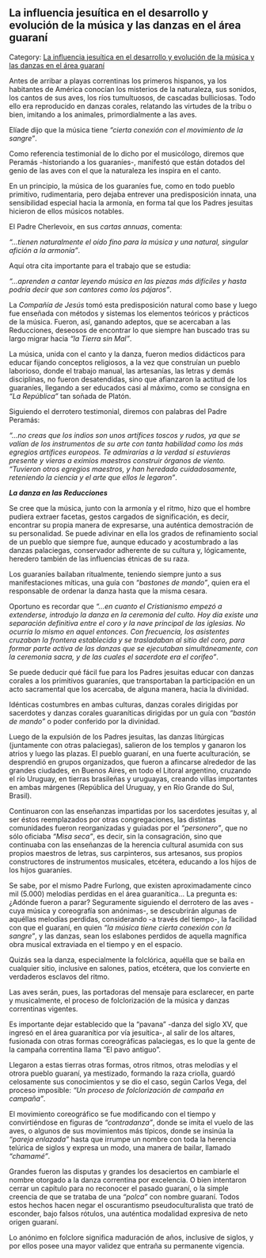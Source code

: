 ## La influencia jesuítica en el desarrollo y evolución de la música y las danzas en el área guaraní

Category: [La influencia jesuítica en el desarrollo y evolución de la música y las danzas en el área guaraní](http://descubrircorrientes.com.ar/2012/index.php/1620-cultura/4-musica/analisis-funcional-de-la-musica-chamamecera/la-influencia-jesuitica-en-el-desarrollo-y-evolucion-de-la-musica-y-las-danzas-en-el-area-guarani)

Antes de arribar a playas correntinas los primeros hispanos, ya los habitantes de América conocían los misterios de la naturaleza, sus sonidos, los cantos de sus aves, los ríos tumultuosos, de cascadas bulliciosas. Todo ello era reproducido en danzas corales, relatando las virtudes de la tribu o bien, imitando a los animales, primordialmente a las aves.

Elíade dijo que la música tiene _“cierta conexión con el movimiento de la sangre”_.

Como referencia testimonial de lo dicho por el musicólogo, diremos que Peramás -historiando a los guaraníes-, manifestó que están dotados del genio de las aves con el que la naturaleza les inspira en el canto.

En un principio, la música de los guaraníes fue, como en todo pueblo primitivo, rudimentaria, pero dejaba entrever una predisposición innata, una sensibilidad especial hacia la armonía, en forma tal que los Padres jesuitas hicieron de ellos músicos notables.

El Padre Cherlevoix, en sus _cartas annuas_, comenta:

_“...tienen naturalmente el oído fino para la música y una natural, singular afición a la armonía”_.

Aquí otra cita importante para el trabajo que se estudia:

_“...aprenden a cantar leyendo música en las piezas más difíciles y hasta podría decir que son cantores como los pájaros”_.

La _Compañía de Jesús_ tomó esta predisposición natural como base y luego fue enseñada con métodos y sistemas los elementos teóricos y prácticos de la música. Fueron, así, ganando adeptos, que se acercaban a las Reducciones, deseosos de encontrar lo que siempre han buscado tras su largo migrar hacia _“la Tierra sin_ _Mal”_.

La música, unida con el canto y la danza, fueron medios didácticos para educar fijando conceptos religiosos, a la vez que construían un pueblo laborioso, donde el trabajo manual, las artesanías, las letras y demás disciplinas, no fueron desatendidas, sino que afianzaron la actitud de los guaraníes, llegando a ser educados casi al máximo, como se consigna en _“La República”_ tan soñada de Platón.

Siguiendo el derrotero testimonial, diremos con palabras del Padre Peramás:

_“...no creas que los indios son unos artífices toscos y rudos, ya que se valían de los instrumentos de su arte con tanta habilidad como los más egregios artífices europeos. Te admirarías a la verdad si estuvieras presente y vieras a eximios maestros construir órganos de viento._  
_“Tuvieron otros egregios maestros, y han heredado cuidadosamente, reteniendo la ciencia y el arte que ellos le legaron”_.

_**La danza en las Reducciones**_

Se cree que la música, junto con la armonía y el ritmo, hizo que el hombre pudiera extraer facetas, gestos cargados de significación, es decir, encontrar su propia manera de expresarse, una auténtica demostración de su personalidad. Se puede adivinar en ella los grados de refinamiento social de un pueblo que siempre fue, aunque educado y acostumbrado a las danzas palaciegas, conservador adherente de su cultura y, lógicamente, heredero también de las influencias étnicas de su raza.

Los guaraníes bailaban ritualmente, teniendo siempre junto a sus manifestaciones míticas, una guía con _“bastones de mando”_, quien era el responsable de ordenar la danza hasta que la misma cesara.

Oportuno es recordar que _“...en cuanto el Cristianismo empezó a extenderse, introdujo la danza en la ceremonia del culto. Hoy día existe una separación definitiva entre el coro y la nave principal de las iglesias. No ocurría lo mismo en aquel entonces. Con frecuencia, los asistentes cruzaban la frontera establecida y se trasladaban al sitio del coro, para formar parte activa de las danzas que se ejecutaban simultáneamente, con la ceremonia sacra, y de las cuales el sacerdote era el corifeo”_.

Se puede deducir qué fácil fue para los Padres jesuitas educar con danzas corales a los primitivos guaraníes, que transportaban la participación en un acto sacramental que los acercaba, de alguna manera, hacia la divinidad.

Idénticas costumbres en ambas culturas, danzas corales dirigidas por sacerdotes y danzas corales guaraníticas dirigidas por un guía con _“bastón de mando”_ o poder conferido por la divinidad.

Luego de la expulsión de los Padres jesuitas, las danzas litúrgicas (juntamente con otras palaciegas), salieron de los templos y ganaron los atrios y luego las plazas. El pueblo guaraní, en una fuerte aculturación, se desprendió en grupos organizados, que fueron a afincarse alrededor de las grandes ciudades, en Buenos Aires, en todo el Litoral argentino, cruzando el río Uruguay, en tierras brasileñas y uruguayas, creando villas importantes en ambas márgenes (República del Uruguay, y en Río Grande do Sul, Brasil).

Continuaron con las enseñanzas impartidas por los sacerdotes jesuitas y, al ser éstos reemplazados por otras congregaciones, las distintas comunidades fueron reorganizadas y guiadas por el _“personero”_, que no sólo oficiaba _“Misa seca”_, es decir, sin la consagración, sino que continuaba con las enseñanzas de la herencia cultural asumida con sus propios maestros de letras, sus carpinteros, sus artesanos, sus propios constructores de instrumentos musicales, etcétera, educando a los hijos de los hijos guaraníes.

Se sabe, por el mismo Padre Furlong, que existen aproximadamente cinco mil (5.000) melodías perdidas en el área guaranítica... La pregunta es: ¿Adónde fueron a parar? Seguramente siguiendo el derrotero de las aves -cuya música y coreografía son anónimas-, se descubrirán algunas de aquéllas melodías perdidas, considerando -a través del tiempo-, la facilidad con que el guaraní, en quien _“la música tiene cierta conexión con la sangre”_, y las danzas, sean los eslabones perdidos de aquella magnífica obra musical extraviada en el tiempo y en el espacio.

Quizás sea la danza, especialmente la folclórica, aquélla que se baila en cualquier sitio, inclusive en salones, patios, etcétera, que los convierte en verdaderos esclavos del ritmo.

Las aves serán, pues, las portadoras del mensaje para esclarecer, en parte y musicalmente, el proceso de folclorización de la música y danzas correntinas vigentes.

Es importante dejar establecido que la “pavana” -danza del siglo XV, que ingresó en el área guaranítica por vía jesuítica-, al salir de los altares, fusionada con otras formas coreográficas palaciegas, es lo que la gente de la campaña correntina llama “El pavo antiguo”.

Llegaron a estas tierras otras formas, otros ritmos, otras melodías y el otrora pueblo guaraní, ya mestizado, formando la raza criolla, guardó celosamente sus conocimientos y se dio el caso, según Carlos Vega, del proceso imposible: _“Un proceso de folclorización de campaña en campaña”_.

El movimiento coreográfico se fue modificando con el tiempo y convirtiéndose en figuras de _“contradanza”_, donde se imita el vuelo de las aves, o algunos de sus movimientos más típicos, donde se insinúa la _“pareja enlazada”_ hasta que irrumpe un nombre con toda la herencia telúrica de siglos y expresa un modo, una manera de bailar, llamado _“chamamé”_.

Grandes fueron las disputas y grandes los desaciertos en cambiarle el nombre otorgado a la danza correntina por excelencia. O bien intentaron cerrar un capítulo para no reconocer el pasado guaraní, o la simple creencia de que se trataba de una _“polca”_ con nombre guaraní. Todos estos hechos hacen negar el oscurantismo pseudoculturalista que trató de esconder, bajo falsos rótulos, una auténtica modalidad expresiva de neto origen guaraní.

Lo anónimo en folclore significa maduración de años, inclusive de siglos, y por ellos posee una mayor validez que entraña su permanente vigencia.